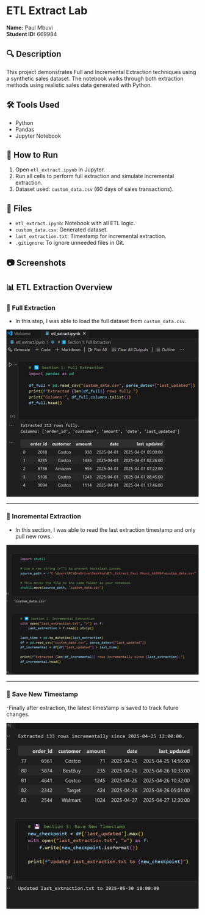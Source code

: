 # ETL Extract Lab

**Name:** Paul Mbuvi  
**Student ID:** 669984  

## 🔍 Description
This project demonstrates Full and Incremental Extraction techniques using a synthetic sales dataset. The notebook walks through both extraction methods using realistic sales data generated with Python.

## 🛠️ Tools Used
- Python
- Pandas
- Jupyter Notebook

## 🚀 How to Run
1. Open `etl_extract.ipynb` in Jupyter.
2. Run all cells to perform full extraction and simulate incremental extraction.
3. Dataset used: `custom_data.csv` (60 days of sales transactions).

## 📁 Files
- `etl_extract.ipynb`: Notebook with all ETL logic.
- `custom_data.csv`: Generated dataset.
- `last_extraction.txt`: Timestamp for incremental extraction.
- `.gitignore`: To ignore unneeded files in Git.

## 📷 Screenshots
## 📊 ETL Extraction Overview

### 🧾 Full Extraction
- In this step, I was able to load the full dataset from `custom_data.csv`.

![Full Extraction](full_extraction.png)

---

### 🔁 Incremental Extraction
- In this section, I was able to read the last extraction timestamp and only pull new rows.

![Incremental Extraction](incremental_extraction.png)

---

### 💾 Save New Timestamp
-Finally after extraction, the latest timestamp is saved to track future changes.

![Save Timestamp](save_timestamp.png)

